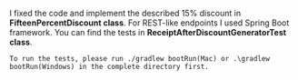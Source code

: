 I fixed the code and implement the described 15% discount in **FifteenPercentDiscount class**. For REST-like endpoints I used Spring Boot framework. You can find the tests in **ReceiptAfterDiscountGeneratorTest class**. 

```
To run the tests, please run ./gradlew bootRun(Mac) or .\gradlew bootRun(Windows) in the complete directory first.
```
